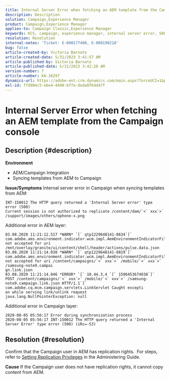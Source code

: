 ```yaml
---
title: Internal Server Error when fetching an AEM template from the Campaign console
description: Description
solution: Campaign,Experience Manager
product: Campaign,Experience Manager
applies-to: Campaign Classic,Experience Manager
keywords: KCS, campaign, experience manager, internal server error, 500
resolution: Resolution
internal-notes: 'Ticket: E-000177400, E-000190218'
bug: false
article-created-by: Victoria Barnato
article-created-date: 5/31/2023 3:41:57 AM
article-published-by: Victoria Barnato
article-published-date: 5/31/2023 3:42:28 AM
version-number: 7
article-number: KA-16297
dynamics-url: https://adobe-ent.crm.dynamics.com/main.aspx?forceUCI=1&pagetype=entityrecord&etn=knowledgearticle&id=7fa3f313-65ff-ed11-8f6e-6045bd006149
exl-id: ffd904c5-ebe4-4490-bffe-deda0f64d47f
---
```

# Internal Server Error when fetching an AEM template from the Campaign console

## Description {#description}

<b>Environment</b>
- AEM/Campaign Integration
- Syncing templates from AEM to Campaign

<b>Issue/Symptoms</b>
Internal server error in Campaign when syncing templates from AEM:


```
INT-150012 The HTTP query returned a 'Internal Server error' type error (500)
Current session is not authorized to replicate /content/dam/`<` xxx`>` /support/images/others/ophone-x.png
```


Additional error in AEM layer:


```
03.08.2020 11:21:12.517 *WARN* `[` qtp1229648141-8634`]`  com.adobe.ams.environment.indicator.wcm.impl.AemEnvironmentIndicatorFilter not accepted for uri /mnt/overlay/granite/ui/content/shell/header/actions/pulse.data.json
03.08.2020 11:21:14.038 *WARN* `[` qtp1229648141-8819`]`  com.adobe.ams.environment.indicator.wcm.impl.AemEnvironmentIndicatorFilter not accepted for uri /content/campaigns/`<` xxx`>` /mobile/`<` xxx`>` /samsung-note9.campai
gn.link.json
03.08.2020 11:21:14.046 *ERROR* `[` 10.44.3.4 `[` 1596453674038`]`  POST /content/campaigns/`<` xxx`>` /mobile/`<` xxx`>` /samsung-note9.campaign.link.json HTTP/1.1`]`  com.adobe.cq.mcm.campaign.servlets.LinkServlet Caught excepti
on while serving link/unlink request
java.lang.NullPointerException: null
```


Additional error in Campaign layer:


```
2020-08-05 05:56:17 Error during synchronization process
2020-08-05 05:56:17 INT-150012 The HTTP query returned a 'Internal Server Error' type error (500) (iRc=-53)
```





## Resolution {#resolution}


Confirm that the Campaign user in AEM has replication rights.  For steps, refer to [Setting Replication Privileges](https://experienceleague.adobe.com/docs/experience-manager-65/administering/security/security.html?lang=en#setting-replication-privileges) in the Administering Guide.

<b>Cause</b>
If the Campaign user does not have replication rights, it cannot copy content from AEM.
